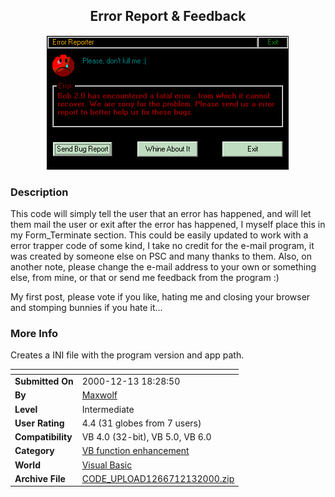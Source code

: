 ﻿<div align="center">

## Error Report & Feedback

<img src="PIC200012131850319631.gif">
</div>

### Description

This code will simply tell the user that an error has happened, and will let them mail the user or exit after the error has happened, I myself place this in my Form_Terminate section. This could be easily updated to work with a error trapper code of some kind, I take no credit for the e-mail program, it was created by someone else on PSC and many thanks to them. Also, on another note, please change the e-mail address to your own or something else, from mine, or that or send me feedback from the program :)

My first post, please vote if you like, hating me and closing your browser and stomping bunnies if you hate it...
 
### More Info
 
Creates a INI file with the program version and app path.


<span>             |<span>
---                |---
**Submitted On**   |2000-12-13 18:28:50
**By**             |[Maxwolf](https://github.com/Planet-Source-Code/PSCIndex/blob/master/ByAuthor/maxwolf.md)
**Level**          |Intermediate
**User Rating**    |4.4 (31 globes from 7 users)
**Compatibility**  |VB 4\.0 \(32\-bit\), VB 5\.0, VB 6\.0
**Category**       |[VB function enhancement](https://github.com/Planet-Source-Code/PSCIndex/blob/master/ByCategory/vb-function-enhancement__1-25.md)
**World**          |[Visual Basic](https://github.com/Planet-Source-Code/PSCIndex/blob/master/ByWorld/visual-basic.md)
**Archive File**   |[CODE\_UPLOAD1266712132000\.zip](https://github.com/Planet-Source-Code/maxwolf-error-report-feedback__1-13578/archive/master.zip)








